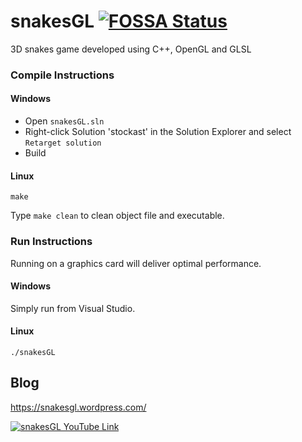 # snakesGL [![FOSSA Status](https://app.fossa.io/api/projects/git%2Bgithub.com%2FRajdeepKonwar%2FsnakesGL.svg?type=shield)](https://app.fossa.io/projects/git%2Bgithub.com%2FRajdeepKonwar%2FsnakesGL?ref=badge_shield)
3D snakes game developed using C++, OpenGL and GLSL

### Compile Instructions
#### Windows
* Open `snakesGL.sln`
* Right-click Solution 'stockast' in the Solution Explorer and select `Retarget solution`
* Build

#### Linux
```
make
```
Type `make clean` to clean object file and executable.

### Run Instructions
Running on a graphics card will deliver optimal performance.

#### Windows
Simply run from Visual Studio.

#### Linux
```
./snakesGL
```

## Blog
https://snakesgl.wordpress.com/


[![snakesGL YouTube Link](https://img.youtube.com/vi/DJgKYX8bxGo/0.jpg)](https://youtu.be/DJgKYX8bxGo)
